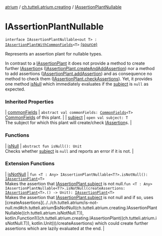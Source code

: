 [atrium](../../index.md) / [ch.tutteli.atrium.creating](../index.md) / [IAssertionPlantNullable](.)

# IAssertionPlantNullable

`interface IAssertionPlantNullable<out T> : `[`IAssertionPlantWithCommonFields`](../-i-assertion-plant-with-common-fields/index.md)`<T>` [(source)](https://github.com/robstoll/atrium/tree/master/atrium-api/src/main/kotlin/ch/tutteli/atrium/creating/IAssertionPlantNullable.kt#L14)

Represents an assertion plant for nullable types.

In contrast to a [IAssertionPlant](../-i-assertion-plant/index.md) it does not provide a method to create further [IAssertion](../../ch.tutteli.atrium.assertions/-i-assertion/index.md)s
([IAssertionPlant.createAndAddAssertion](../-i-assertion-plant/create-and-add-assertion.md)) nor a method to add assertions ([IAssertionPlant.addAssertion](../-i-assertion-plant/add-assertion.md))
and as consequence no method to check them ([IAssertionPlant.checkAssertions](../-i-assertion-plant/check-assertions.md)).
Yet, it provides one method [isNull](is-null.md) which immediately evaluates if the [subject](../-i-assertion-plant-with-common-fields/subject.md) is `null` as expected.

### Inherited Properties

| [commonFields](../-i-assertion-plant-with-common-fields/common-fields.md) | `abstract val commonFields: `[`CommonFields`](../-i-assertion-plant-with-common-fields/-common-fields/index.md)`<T>`<br>[CommonFields](../-i-assertion-plant-with-common-fields/-common-fields/index.md) of this plant. |
| [subject](../-i-assertion-plant-with-common-fields/subject.md) | `open val subject: T`<br>The subject for which this plant will create/check [IAssertion](../../ch.tutteli.atrium.assertions/-i-assertion/index.md)s. |

### Functions

| [isNull](is-null.md) | `abstract fun isNull(): Unit`<br>Checks whether [subject](../-i-assertion-plant-with-common-fields/subject.md) is `null` and reports an error if it is not. |

### Extension Functions

| [isNotNull](../../ch.tutteli.atrium/is-not-null.md) | `fun <T : Any> IAssertionPlantNullable<T?>.isNotNull(): `[`IAssertionPlant`](../-i-assertion-plant/index.md)`<T>`<br>Makes the assertion that [IAssertionPlant.subject](../-i-assertion-plant-with-common-fields/subject.md) is not null.`fun <T : Any> IAssertionPlantNullable<T?>.isNotNull(createAssertions: `[`IAssertionPlant`](../-i-assertion-plant/index.md)`<T>.() -> Unit): `[`IAssertionPlant`](../-i-assertion-plant/index.md)`<T>`<br>Makes the assertion that [IAssertionPlant.subject](../-i-assertion-plant-with-common-fields/subject.md) is not null and if so, uses [createAssertions](../../ch.tutteli.atrium/is-not-null.md#ch.tutteli.atrium$isNotNull(ch.tutteli.atrium.creating.IAssertionPlantNullable((ch.tutteli.atrium.isNotNull.T)), kotlin.Function1((ch.tutteli.atrium.creating.IAssertionPlant((ch.tutteli.atrium.isNotNull.T)), kotlin.Unit)))/createAssertions)
which could create further assertions which are lazily evaluated at the end. |

